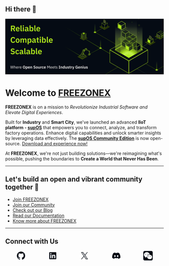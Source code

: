 ## Hi there 👋
 ![iamge](image.png)
<br>
# Welcome to [FREEZONEX](https://your-freezonex-website.com)

**FREEZONEX** is on a mission to *Revolutionize Industrial Software and Elevate Digital Experiences*.

Built for **Industry** and **Smart City**, we've launched an advanced **IIoT platform - [supOS](https://your-supos-website.com)** that empowers you to connect, analyze, and transform factory operations. Enhance digital capabilities and unlock smarter insights by leveraging data effectively. The **[supOS Community Edition](https://github.com/your-org/supos-community-edition)** is now open-source. [Download and experience now!](https://github.com/your-org/supos-community-edition)

At **FREEZONEX**, we're not just building solutions—we're reimagining what's possible, pushing the boundaries to **Create a World that Never Has Been**.

---

## Let's build an open and vibrant community together 🚀

- [Join FREEZONEX](https://your-freezonex-website.com/join)
- [Join our Community](https://discord.com/invite/your-discord-link)
- [Check out our Blog](https://your-freezonex-website.com/blog)
- [Read our Documentation](https://your-freezonex-website.com/docs)
- [Know more about FREEZONEX](https://your-freezonex-website.com/about)

---
## Connect with Us
<div style="display: flex; justify-content: space-around; align-items: center;">
  <a href="https://github.com/FREEZONEX"><img src="./githublogo/Logo--github.svg" width="30" height="30" alt="GitHub"></a>
  <a href="https://www.linkedin.com/company/91136833"><img src="./githublogo/Logo--linkedin.svg" width="30" height="30" alt="LinkedIn"></a>
  <a href="https://x.com/FreezoneX123"><img src="./githublogo/Logo--x.svg" width="30" height="30" alt="X"></a>
  <a href="https://discord.gg/G2zdNb52Vq"><img src="./githublogo/Logo--discord.svg" width="30" height="30" alt="Discord"></a>
  <a href="https://mp.weixin.qq.com/s/tbK1gFVWGJ_etliTDOBxtA"><img src="./githublogo/Subtract.svg" width="30" height="30" alt="weichat"></a>
</div>
<br>
